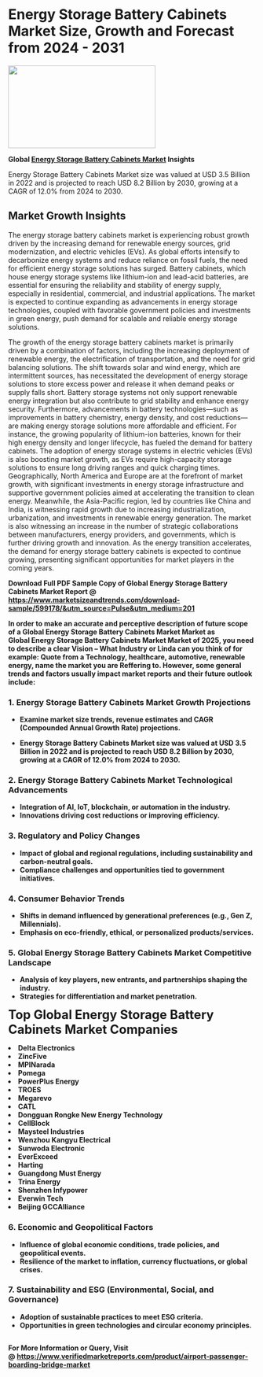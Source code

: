 <H1>Energy Storage Battery Cabinets Market Size, Growth and Forecast from 2024 - 2031</H1><img class="aligncenter size-medium wp-image-584254" src="https://thirdeyenews.in/wp-content/uploads/2024/09/Global-Market-Research-300x168.jpeg" alt="" width="300" height="168" /><p><strong>Global&nbsp;<a href="https://www.marketsizeandtrends.com/download-sample/599178/&amp;utm_source=Pulse&amp;utm_medium=201">Energy Storage Battery Cabinets Market</a> Insights</strong></p><p>Energy Storage Battery Cabinets Market size was valued at USD 3.5 Billion in 2022 and is projected to reach USD 8.2 Billion by 2030, growing at a CAGR of 12.0% from 2024 to 2030.</p><p><h2>Market Growth Insights</h2> The energy storage battery cabinets market is experiencing robust growth driven by the increasing demand for renewable energy sources, grid modernization, and electric vehicles (EVs). As global efforts intensify to decarbonize energy systems and reduce reliance on fossil fuels, the need for efficient energy storage solutions has surged. Battery cabinets, which house energy storage systems like lithium-ion and lead-acid batteries, are essential for ensuring the reliability and stability of energy supply, especially in residential, commercial, and industrial applications. The market is expected to continue expanding as advancements in energy storage technologies, coupled with favorable government policies and investments in green energy, push demand for scalable and reliable energy storage solutions. <p><strong></strong></p> The growth of the energy storage battery cabinets market is primarily driven by a combination of factors, including the increasing deployment of renewable energy, the electrification of transportation, and the need for grid balancing solutions. The shift towards solar and wind energy, which are intermittent sources, has necessitated the development of energy storage solutions to store excess power and release it when demand peaks or supply falls short. Battery storage systems not only support renewable energy integration but also contribute to grid stability and enhance energy security. Furthermore, advancements in battery technologies—such as improvements in battery chemistry, energy density, and cost reductions—are making energy storage solutions more affordable and efficient. For instance, the growing popularity of lithium-ion batteries, known for their high energy density and longer lifecycle, has fueled the demand for battery cabinets. The adoption of energy storage systems in electric vehicles (EVs) is also boosting market growth, as EVs require high-capacity storage solutions to ensure long driving ranges and quick charging times. Geographically, North America and Europe are at the forefront of market growth, with significant investments in energy storage infrastructure and supportive government policies aimed at accelerating the transition to clean energy. Meanwhile, the Asia-Pacific region, led by countries like China and India, is witnessing rapid growth due to increasing industrialization, urbanization, and investments in renewable energy generation. The market is also witnessing an increase in the number of strategic collaborations between manufacturers, energy providers, and governments, which is further driving growth and innovation. As the energy transition accelerates, the demand for energy storage battery cabinets is expected to continue growing, presenting significant opportunities for market players in the coming years. <p><strong></p><p><span class=""><strong>Download Full PDF Sample Copy of Global Energy Storage Battery Cabinets Market Report</strong> @ <a href="https://www.marketsizeandtrends.com/download-sample/599178/&amp;utm_source=Pulse&amp;utm_medium=201" target="_blank">https://www.marketsizeandtrends.com/download-sample/599178/&amp;utm_source=Pulse&amp;utm_medium=201</a></span></p><p>In order to make an accurate and perceptive description of future scope of a Global&nbsp;Energy Storage Battery Cabinets Market Market as Global&nbsp;Energy Storage Battery Cabinets Market Market of 2025, you need to describe a clear Vision &ndash; What Industry or Linda can you think of for example: Quote from a Technology, healthcare, automotive, renewable energy, name the market you are Reffering to. However, some general trends and factors usually impact market reports and their future outlook include:</p><h3>1.&nbsp;<strong>Energy Storage Battery Cabinets Market Growth Projections</strong></h3><ul><li>Examine market size trends, revenue estimates and CAGR (Compounded Annual Growth Rate) projections.</li><li><p>Energy Storage Battery Cabinets Market size was valued at USD 3.5 Billion in 2022 and is projected to reach USD 8.2 Billion by 2030, growing at a CAGR of 12.0% from 2024 to 2030.</p></li></ul><h3>2.&nbsp;<strong>Energy Storage Battery Cabinets Market Technological Advancements</strong></h3><ul><li>Integration of AI, IoT, blockchain, or automation in the industry.</li><li>Innovations driving cost reductions or improving efficiency.</li></ul><h3>3.&nbsp;<strong>Regulatory and Policy Changes</strong></h3><ul><li>Impact of global and regional regulations, including sustainability and carbon-neutral goals.</li><li>Compliance challenges and opportunities tied to government initiatives.</li></ul><h3>4.&nbsp;<strong>Consumer Behavior Trends</strong></h3><ul><li>Shifts in demand influenced by generational preferences (e.g., Gen Z, Millennials).</li><li>Emphasis on eco-friendly, ethical, or personalized products/services.</li></ul><h3>5.&nbsp;<strong>Global Energy Storage Battery Cabinets Market Competitive Landscape</strong></h3><ul><li>Analysis of key players, new entrants, and partnerships shaping the industry.</li><li>Strategies for differentiation and market penetration.</li></ul><p data-pm-slice="1 1 []"><span style="color: inherit; font-family: inherit; font-size: 25px;">Top Global Energy Storage Battery Cabinets Market Companies</span></p><div class="" data-test-id=""><p><li>Delta Electronics</li><li> ZincFive</li><li> MPINarada</li><li> Pomega</li><li> PowerPlus Energy</li><li> TROES</li><li> Megarevo</li><li> CATL</li><li> Dongguan Rongke New Energy Technology</li><li> CellBlock</li><li> Maysteel Industries</li><li> Wenzhou Kangyu Electrical</li><li> Sunwoda Electronic</li><li> EverExceed</li><li> Harting</li><li> Guangdong Must Energy</li><li> Trina Energy</li><li> Shenzhen Infypower</li><li> Everwin Tech</li><li> Beijing GCCAlliance</li></p></div><h3>6.&nbsp;<strong>Economic and Geopolitical Factors</strong></h3><ul><li>Influence of global economic conditions, trade policies, and geopolitical events.</li><li>Resilience of the market to inflation, currency fluctuations, or global crises.</li></ul><h3>7.&nbsp;<strong>Sustainability and ESG (Environmental, Social, and Governance)</strong></h3><ul><li>Adoption of sustainable practices to meet ESG criteria.</li><li>Opportunities in green technologies and circular economy principles.</li></ul><h2><strong style="font-size: 14px;">For More Information or Query, Visit @&nbsp;</strong><a style="background-color: #ffffff; font-size: 14px;" href="https://www.marketsizeandtrends.com/report/energy-storage-battery-cabinets-market/" target="_blank">https://www.verifiedmarketreports.com/product/airport-passenger-boarding-bridge-market</a></h2>
